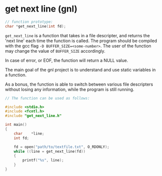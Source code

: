 # get next line (gnl)
```c
// function prototype:
char *get_next_line(int fd);
```
`get_next_line` is a function that takes in a file descripter, and returns the 'next line' each time the function is called. The program should be compiled with the gcc flag `-D BUFFER_SIZE=<some-number>`. The user of the function may change the value of `BUFFER_SIZE` accordingly. 

In case of error, or EOF, the function will return a NULL value.

The main goal of the gnl project is to understand and use static variables in a function. 

As a bonus, the function is able to switch between various file descripters without losing any information, while the program is still running.

```c
// The function can be used as follows:

#include <stdio.h>
#include <fcntl.h>
#include "get_next_line.h"

int main()
{
	char	*line;
	int	fd;

	fd = open("path/to/textfile.txt", O_RDONLY);
	while ((line = get_next_line(fd))
	{
		printf("%s", line);
	}
}
```
